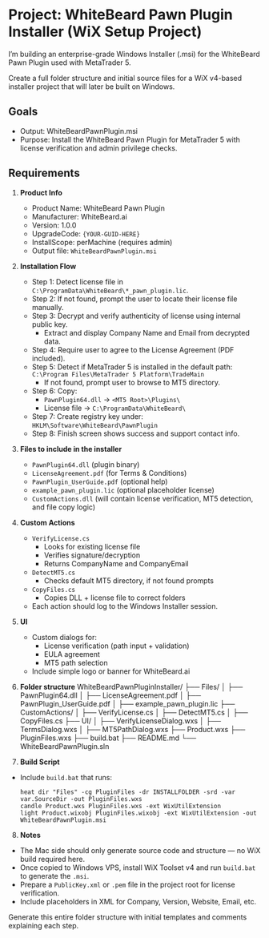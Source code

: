 # Project: WhiteBeard Pawn Plugin Installer (WiX Setup Project)

I’m building an enterprise-grade Windows Installer (.msi) for the WhiteBeard Pawn Plugin used with MetaTrader 5.

Create a full folder structure and initial source files for a WiX v4-based installer project that will later be built on Windows.

## Goals
- Output: WhiteBeardPawnPlugin.msi
- Purpose: Install the WhiteBeard Pawn Plugin for MetaTrader 5 with license verification and admin privilege checks.

## Requirements
1. **Product Info**
   - Product Name: WhiteBeard Pawn Plugin
   - Manufacturer: WhiteBeard.ai
   - Version: 1.0.0
   - UpgradeCode: `{YOUR-GUID-HERE}`
   - InstallScope: perMachine (requires admin)
   - Output file: `WhiteBeardPawnPlugin.msi`

2. **Installation Flow**
   - Step 1: Detect license file in `C:\ProgramData\WhiteBeard\*_pawn_plugin.lic`.
   - Step 2: If not found, prompt the user to locate their license file manually.
   - Step 3: Decrypt and verify authenticity of license using internal public key.
     - Extract and display Company Name and Email from decrypted data.
   - Step 4: Require user to agree to the License Agreement (PDF included).
   - Step 5: Detect if MetaTrader 5 is installed in the default path:
       `C:\Program Files\MetaTrader 5 Platform\TradeMain`
     - If not found, prompt user to browse to MT5 directory.
   - Step 6: Copy:
       - `PawnPlugin64.dll` → `<MT5 Root>\Plugins\`
       - License file → `C:\ProgramData\WhiteBeard\`
   - Step 7: Create registry key under:
       `HKLM\Software\WhiteBeard\PawnPlugin`
   - Step 8: Finish screen shows success and support contact info.

3. **Files to include in the installer**
   - `PawnPlugin64.dll` (plugin binary)
   - `LicenseAgreement.pdf` (for Terms & Conditions)
   - `PawnPlugin_UserGuide.pdf` (optional help)
   - `example_pawn_plugin.lic` (optional placeholder license)
   - `CustomActions.dll` (will contain license verification, MT5 detection, and file copy logic)

4. **Custom Actions**
   - `VerifyLicense.cs`
     - Looks for existing license file
     - Verifies signature/decryption
     - Returns CompanyName and CompanyEmail
   - `DetectMT5.cs`
     - Checks default MT5 directory, if not found prompts
   - `CopyFiles.cs`
     - Copies DLL + license file to correct folders
   - Each action should log to the Windows Installer session.

5. **UI**
   - Custom dialogs for:
     - License verification (path input + validation)
     - EULA agreement
     - MT5 path selection
   - Include simple logo or banner for WhiteBeard.ai

6. **Folder structure**
WhiteBeardPawnPluginInstaller/
├── Files/
│ ├── PawnPlugin64.dll
│ ├── LicenseAgreement.pdf
│ ├── PawnPlugin_UserGuide.pdf
│ ├── example_pawn_plugin.lic
├── CustomActions/
│ ├── VerifyLicense.cs
│ ├── DetectMT5.cs
│ ├── CopyFiles.cs
├── UI/
│ ├── VerifyLicenseDialog.wxs
│ ├── TermsDialog.wxs
│ ├── MT5PathDialog.wxs
├── Product.wxs
├── PluginFiles.wxs
├── build.bat
├── README.md
└── WhiteBeardPawnPlugin.sln

7. **Build Script**
- Include `build.bat` that runs:
  ```
  heat dir "Files" -cg PluginFiles -dr INSTALLFOLDER -srd -var var.SourceDir -out PluginFiles.wxs
  candle Product.wxs PluginFiles.wxs -ext WixUtilExtension
  light Product.wixobj PluginFiles.wixobj -ext WixUtilExtension -out WhiteBeardPawnPlugin.msi
  ```

8. **Notes**
- The Mac side should only generate source code and structure — no WiX build required here.
- Once copied to Windows VPS, install WiX Toolset v4 and run `build.bat` to generate the `.msi`.
- Prepare a `PublicKey.xml` or `.pem` file in the project root for license verification.
- Include placeholders in XML for Company, Version, Website, Email, etc.

Generate this entire folder structure with initial templates and comments explaining each step.

